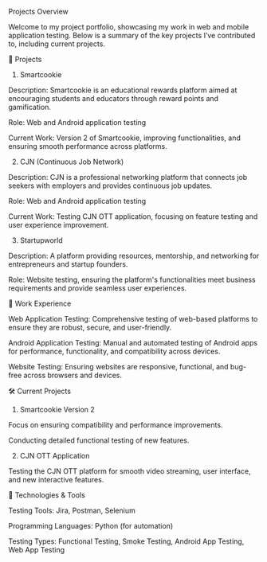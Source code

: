 Projects Overview

Welcome to my project portfolio, showcasing my work in web and mobile application testing. Below is a summary of the key projects I’ve contributed to, including current projects.

🚀 Projects

1. Smartcookie

Description: Smartcookie is an educational rewards platform aimed at encouraging students and educators through reward points and gamification.

Role: Web and Android application testing

Current Work: Version 2 of Smartcookie, improving functionalities, and ensuring smooth performance across platforms.


2. CJN (Continuous Job Network)

Description: CJN is a professional networking platform that connects job seekers with employers and provides continuous job updates.

Role: Web and Android application testing

Current Work: Testing CJN OTT application, focusing on feature testing and user experience improvement.


3. Startupworld

Description: A platform providing resources, mentorship, and networking for entrepreneurs and startup founders.

Role: Website testing, ensuring the platform's functionalities meet business requirements and provide seamless user experiences.


🔧 Work Experience

Web Application Testing: Comprehensive testing of web-based platforms to ensure they are robust, secure, and user-friendly.

Android Application Testing: Manual and automated testing of Android apps for performance, functionality, and compatibility across devices.

Website Testing: Ensuring websites are responsive, functional, and bug-free across browsers and devices.


🛠️ Current Projects

1. Smartcookie Version 2

Focus on ensuring compatibility and performance improvements.

Conducting detailed functional testing of new features.



2. CJN OTT Application

Testing the CJN OTT platform for smooth video streaming, user interface, and new interactive features.




🧪 Technologies & Tools

Testing Tools: Jira, Postman, Selenium

Programming Languages: Python (for automation)

Testing Types: Functional Testing, Smoke Testing, Android App Testing, Web App Testing
